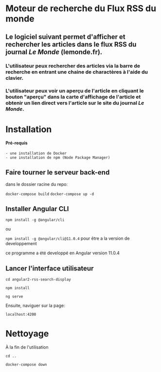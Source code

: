 # Moteur de recherche du Flux RSS du monde

## Le logiciel suivant permet d'afficher et rechercher les articles dans le flux RSS du journal ***Le Monde*** (lemonde.fr).
### L'utilisateur peux rechercher des articles via la barre de recherche en entrant une chaine de charactères à l'aide du clavier.
### L'utilisateur peux voir un aperçu de l'article en cliquant le bouton "aperçu" dans la carte d'affichage de l'article et obtenir un lien direct vers l'article sur le site du journal ***Le Monde***.

# Installation 

#### Pré-requis
    - une installation de Docker
    - une installation de npm (Node Package Manager)


## Faire tourner le serveur back-end
dans le dossier racine du repo:

`docker-compose build`
`docker-compose up -d`

## Installer Angular CLI

`npm install -g @angular/cli`

ou

`npm install -g @angular/cli@11.0.4` pour être a la version de developpement 


ce programme a été developpé en Angular version 11.0.4

## Lancer l'interface utilisateur 

`cd angular2-rss-search-display`

`npm install`

`ng serve`

Ensuite, naviguer sur la page:

`localhost:4200`

# Nettoyage

À la fin de l'utilisation

`cd ..`

`docker-compose down`

